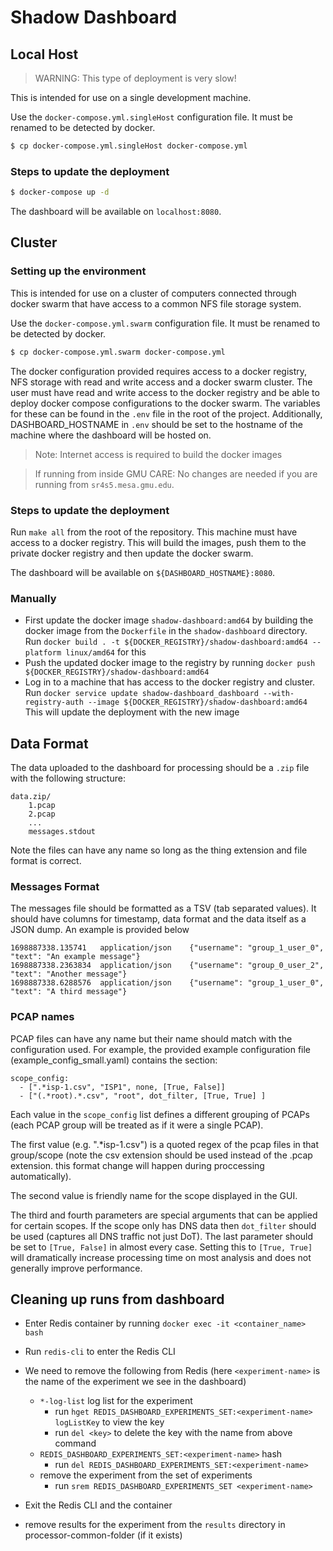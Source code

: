 # Shadow Dashboard

## Local Host

> WARNING: This type of deployment is very slow!

This is intended for use on a single development machine.

Use the `docker-compose.yml.singleHost` configuration file. It must be renamed to be detected by docker.
```bash
$ cp docker-compose.yml.singleHost docker-compose.yml
```

### Steps to update the deployment

```bash
$ docker-compose up -d
```

The dashboard will be available on `localhost:8080`.

## Cluster

###  Setting up the environment 

This is intended for use on a cluster of computers connected through docker swarm that have access to a common NFS file storage system.

Use the `docker-compose.yml.swarm` configuration file. It must be renamed to be detected by docker.
```bash
$ cp docker-compose.yml.swarm docker-compose.yml
```

The docker configuration provided requires access to a docker registry, NFS storage with read and write access and a docker swarm cluster. The user must have read and write access to the docker registry and be able to deploy docker compose configurations to the docker swarm. The variables for these can be found in the `.env` file in the root of the project. Additionally, DASHBOARD_HOSTNAME in `.env` should be set to the hostname of the machine where the dashboard will be hosted on.

> Note: Internet access is required to build the docker images

> If running from inside GMU CARE: No changes are needed if you are running from `sr4s5.mesa.gmu.edu`.

### Steps to update the deployment

Run `make all` from the root of the repository. This machine must have access to a docker registry. This will build the images, push them to the private docker registry and then update the docker swarm.

The dashboard will be available on `${DASHBOARD_HOSTNAME}:8080`.

### Manually

- First update the docker image `shadow-dashboard:amd64` by building the docker image from the `Dockerfile` in the `shadow-dashboard` directory. Run `docker build . -t ${DOCKER_REGISTRY}/shadow-dashboard:amd64 --platform linux/amd64` for this
- Push the updated docker image to the registry by running `docker push ${DOCKER_REGISTRY}/shadow-dashboard:amd64`
- Log in to a machine that has access to the docker registry and cluster. Run `docker service update shadow-dashboard_dashboard --with-registry-auth --image ${DOCKER_REGISTRY}/shadow-dashboard:amd64` This will update the deployment with the new image

## Data Format 

The data uploaded to the dashboard for processing should be a `.zip` file with the following structure:

```
data.zip/
    1.pcap
    2.pcap
    ...
    messages.stdout
```

Note the files can have any name so long as the thing extension and file format is correct.

### Messages Format

The messages file should be formatted as a TSV (tab separated values). It should have columns for timestamp, data format and the data itself as a JSON dump. An example is provided below

```
1698887338.135741   application/json	{"username": "group_1_user_0", "text": "An example message"}
1698887338.2363834	application/json	{"username": "group_0_user_2", "text": "Another message"}
1698887338.6288576	application/json	{"username": "group_1_user_0", "text": "A third message"}
```

### PCAP names

PCAP files can have any name but their name should match with the configuration used. For example, the provided example configuration file (example_config_small.yaml) contains the section:
```
scope_config:
  - [".*isp-1.csv", "ISP1", none, [True, False]]
  - ["(.*root).*.csv", "root", dot_filter, [True, True] ]
```

Each value in the `scope_config` list defines a different grouping of PCAPs (each PCAP group will be treated as if it were a single PCAP). 

The first value (e.g. ".*isp-1.csv") is a quoted regex of the pcap files in that group/scope (note the csv extension should be used instead of the .pcap extension. this format change will happen during proccessing automatically).

The second value is friendly name for the scope displayed in the GUI. 

The third and fourth parameters are special arguments that can be applied for certain scopes. If the scope only has DNS data then `dot_filter` should be used (captures all DNS traffic not just DoT). The last parameter should be set to `[True, False]` in almost every case. Setting this to `[True, True]` will dramatically increase processing time on most analysis and does not generally improve performance.

## Cleaning up runs from dashboard

- Enter Redis container by running `docker exec -it <container_name> bash`
- Run `redis-cli` to enter the Redis CLI
- We need to remove the following from Redis (here `<experiment-name>` is the name of the experiment we see in the dashboard)

  - `*-log-list` log list for the experiment
    - run `hget REDIS_DASHBOARD_EXPERIMENTS_SET:<experiment-name> logListKey` to view the key
    - run `del <key>` to delete the key with the name from above command
  - `REDIS_DASHBOARD_EXPERIMENTS_SET:<experiment-name>` hash
    - run `del REDIS_DASHBOARD_EXPERIMENTS_SET:<experiment-name>`
  - remove the experiment from the set of experiments
    - run `srem REDIS_DASHBOARD_EXPERIMENTS_SET <experiment-name>`

- Exit the Redis CLI and the container
- remove results for the experiment from the `results` directory in processor-common-folder (if it exists)
